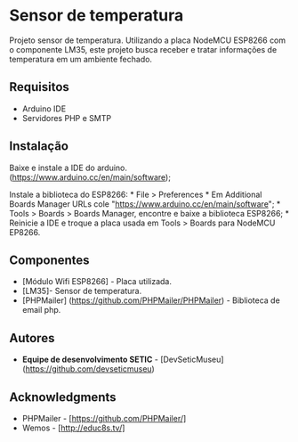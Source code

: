 # Sensor de temperatura

Projeto sensor de temperatura. Utilizando a placa NodeMCU ESP8266 com o componente LM35, este projeto busca receber e tratar informações de temperatura em um ambiente fechado.

## Requisitos

* Arduino IDE
* Servidores PHP e SMTP

## Instalação

Baixe e instale a IDE do arduino. (https://www.arduino.cc/en/main/software);

Instale a biblioteca do ESP8266:
    * File > Preferences
    * Em Additional Boards Manager URLs cole "https://www.arduino.cc/en/main/software";
    * Tools > Boards > Boards Manager, encontre e baixe a biblioteca ESP8266;
    * Reinicie a IDE e troque a placa usada em Tools > Boards para NodeMCU EP8266.

## Componentes

* [Módulo Wifi ESP8266] - Placa utilizada.
* [LM35]- Sensor de temperatura.
* [PHPMailer] (https://github.com/PHPMailer/PHPMailer) - Biblioteca de email php.


## Autores

* **Equipe de desenvolvimento SETIC** - [DevSeticMuseu] (https://github.com/devseticmuseu)


## Acknowledgments

* PHPMailer - [https://github.com/PHPMailer/]
* Wemos - [http://educ8s.tv/]

